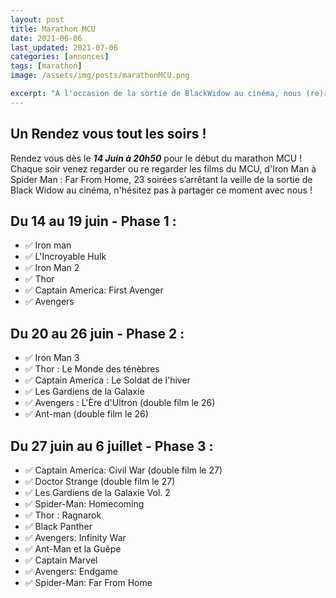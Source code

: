 ```yaml
---
layout: post
title: Marathon MCU
date: 2021-06-06
last_updated: 2021-07-06
categories: [annonces]
tags: [marathon]
image: /assets/img/posts/marathonMCU.png

excerpt: "A l'occasion de la sortie de BlackWidow au cinéma, nous (re)regardons toute la saga de l'infini !"
---
```


## Un Rendez vous tout les soirs !
Rendez vous dès le ***14 Juin à 20h50*** pour le début du marathon MCU !
Chaque soir venez regarder ou re regarder les films du MCU, d'Iron Man à Spider Man : Far From Home, 23 soirées s’arrêtant la veille de la sortie de Black Widow au cinéma, n'hésitez pas à partager ce moment avec nous ! 

## Du 14 au 19 juin - Phase 1 :
- ✅ Iron man
- ✅ L'Incroyable Hulk
- ✅ Iron Man 2 
- ✅ Thor 
- ✅ Captain America: First Avenger  
- ✅ Avengers 

## Du 20 au 26 juin - Phase 2 :
- ✅ Iron Man 3 
- ✅ Thor : Le Monde des ténèbres
- ✅ Captain America : Le Soldat de l'hiver
- ✅ Les Gardiens de la Galaxie 
- ✅ Avengers : L'Ère d'Ultron  (double film le 26)
- ✅ Ant-man (double film le 26)

## Du 27 juin au 6 juillet - Phase 3 :
- ✅ Captain America: Civil War  (double film le 27)
- ✅ Doctor Strange  (double film le 27)
- ✅ Les Gardiens de la Galaxie Vol. 2 
- ✅ Spider-Man: Homecoming 
- ✅ Thor : Ragnarok 
- ✅ Black Panther 
- ✅ Avengers: Infinity War 
- ✅ Ant-Man et la Guêpe
- ✅ Captain Marvel
- ✅ Avengers: Endgame 
- ✅ Spider-Man: Far From Home